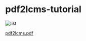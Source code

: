 # pdf2lcms-tutorial

![list](https://github.com/user-attachments/assets/4b018b0c-2ba8-4f25-93cf-639d05e14554)

[pdf2lcms.pdf](https://github.com/user-attachments/files/20360332/pdf2lcms.pdf)
